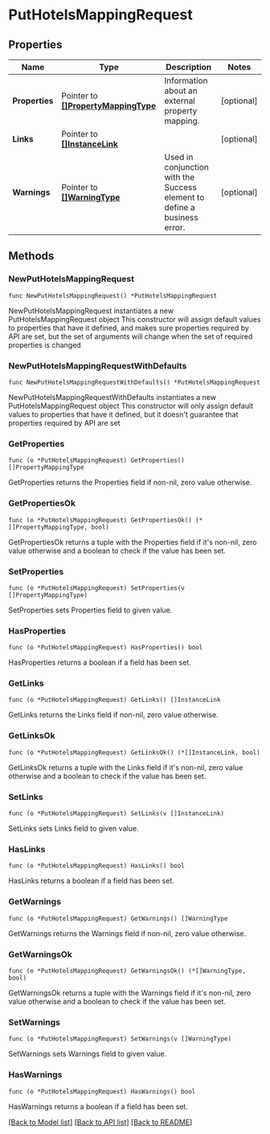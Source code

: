 # PutHotelsMappingRequest

## Properties

Name | Type | Description | Notes
------------ | ------------- | ------------- | -------------
**Properties** | Pointer to [**[]PropertyMappingType**](PropertyMappingType.md) | Information about an external property mapping. | [optional] 
**Links** | Pointer to [**[]InstanceLink**](InstanceLink.md) |  | [optional] 
**Warnings** | Pointer to [**[]WarningType**](WarningType.md) | Used in conjunction with the Success element to define a business error. | [optional] 

## Methods

### NewPutHotelsMappingRequest

`func NewPutHotelsMappingRequest() *PutHotelsMappingRequest`

NewPutHotelsMappingRequest instantiates a new PutHotelsMappingRequest object
This constructor will assign default values to properties that have it defined,
and makes sure properties required by API are set, but the set of arguments
will change when the set of required properties is changed

### NewPutHotelsMappingRequestWithDefaults

`func NewPutHotelsMappingRequestWithDefaults() *PutHotelsMappingRequest`

NewPutHotelsMappingRequestWithDefaults instantiates a new PutHotelsMappingRequest object
This constructor will only assign default values to properties that have it defined,
but it doesn't guarantee that properties required by API are set

### GetProperties

`func (o *PutHotelsMappingRequest) GetProperties() []PropertyMappingType`

GetProperties returns the Properties field if non-nil, zero value otherwise.

### GetPropertiesOk

`func (o *PutHotelsMappingRequest) GetPropertiesOk() (*[]PropertyMappingType, bool)`

GetPropertiesOk returns a tuple with the Properties field if it's non-nil, zero value otherwise
and a boolean to check if the value has been set.

### SetProperties

`func (o *PutHotelsMappingRequest) SetProperties(v []PropertyMappingType)`

SetProperties sets Properties field to given value.

### HasProperties

`func (o *PutHotelsMappingRequest) HasProperties() bool`

HasProperties returns a boolean if a field has been set.

### GetLinks

`func (o *PutHotelsMappingRequest) GetLinks() []InstanceLink`

GetLinks returns the Links field if non-nil, zero value otherwise.

### GetLinksOk

`func (o *PutHotelsMappingRequest) GetLinksOk() (*[]InstanceLink, bool)`

GetLinksOk returns a tuple with the Links field if it's non-nil, zero value otherwise
and a boolean to check if the value has been set.

### SetLinks

`func (o *PutHotelsMappingRequest) SetLinks(v []InstanceLink)`

SetLinks sets Links field to given value.

### HasLinks

`func (o *PutHotelsMappingRequest) HasLinks() bool`

HasLinks returns a boolean if a field has been set.

### GetWarnings

`func (o *PutHotelsMappingRequest) GetWarnings() []WarningType`

GetWarnings returns the Warnings field if non-nil, zero value otherwise.

### GetWarningsOk

`func (o *PutHotelsMappingRequest) GetWarningsOk() (*[]WarningType, bool)`

GetWarningsOk returns a tuple with the Warnings field if it's non-nil, zero value otherwise
and a boolean to check if the value has been set.

### SetWarnings

`func (o *PutHotelsMappingRequest) SetWarnings(v []WarningType)`

SetWarnings sets Warnings field to given value.

### HasWarnings

`func (o *PutHotelsMappingRequest) HasWarnings() bool`

HasWarnings returns a boolean if a field has been set.


[[Back to Model list]](../README.md#documentation-for-models) [[Back to API list]](../README.md#documentation-for-api-endpoints) [[Back to README]](../README.md)


